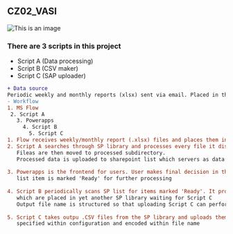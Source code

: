 ## CZ02_VASI

![This is an image](https://myoctocat.com/assets/images/base-octocat.svg)
### There are 3 scripts in this project
  - Script A (Data processing)
  - Script B (CSV maker)
  - Script C (SAP uploader)
 
 ```diff
+ Data source 
Periodic weekly and monthly reports (xlsx) sent via email. Placed in the sharepoint library by flow
- Workflow
1. MS Flow
  2. Script A
    3. Powerapps
      4. Script B
        5. Script C
1. Flow receives weekly/monthly report (.xlsx) files and places them in the sharepoint library
2. Script A searches through SP library and processes every file it discovers within this SP library. 
    Fileas are then moved to processed subdirectory.
    Processed data is uploaded to sharepoint list which servers as data source for powerapps
    
3. Powerapps is the frontend for users. User makes final decision in the powerapps. Individual 
    list item is marked 'Ready' for further processing
    
4. Script B periodically scans SP list for items marked 'Ready'. It produces output CSV files 
    which are placed in yet another SP library waiting for Script C
    Output file name is structured so that uploading Script C can perform apropriate action
    
5. Script C takes outpu .CSV files from the SP library and uploads them to SAP based on rules
    specified within configuration and encoded within file name
